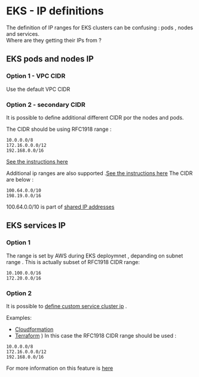 # EKS - IP definitions 

The definition of IP ranges for EKS clusters can be confusing : pods , nodes and services.  
Where are they getting their IPs from ?

## EKS pods and nodes IP 
### Option 1 - VPC CIDR 
Use the default VPC CIDR 

### Option 2 - secondary CIDR  
It is possible to define additional different CIDR por the nodes and pods.  

The CIDR should be using RFC1918 range :
```
10.0.0.0/8 
172.16.0.0.0/12
192.168.0.0/16   
```
[See the instructions here](https://www.eksworkshop.com/beginner/160_advanced-networking/secondary_cidr/) 

Additional ip ranges are also supported .[See the instructions here](https://aws.amazon.com/about-aws/whats-new/2018/10/amazon-eks-now-supports-additional-vpc-cidr-blocks/)
The CIDR are below :
```
100.64.0.0/10 
198.19.0.0/16	
```
100.64.0.0/10  is part of [shared IP addresses](https://en.wikipedia.org/wiki/IPv4_shared_address_space) 

## EKS services IP
### Option 1
The range is set by AWS during EKS deploymnet , depanding on subnet range  . 
This is actually subset of RFC1918 CIDR range:
```
10.100.0.0/16 
172.20.0.0/16
```

### Option 2 
It is possible to [define custom service cluster ip](https://aws.amazon.com/about-aws/whats-new/2020/10/amazon-eks-supports-configurable-kubernetes-service-ip-address-range/) .

Examples:
- [Cloudformation ](https://docs.aws.amazon.com/AWSCloudFormation/latest/UserGuide/aws-properties-eks-cluster-kubernetesnetworkconfig.html)
- [Terraform](https://github.com/terraform-aws-modules/terraform-aws-eks/issues/1056) ) 
In this case the RFC1918 CIDR range should be used :
```
10.0.0.0/8 
172.16.0.0.0/12
192.168.0.0/16   
```

For more information on this feature is [here](https://github.com/aws/containers-roadmap/issues/216)



